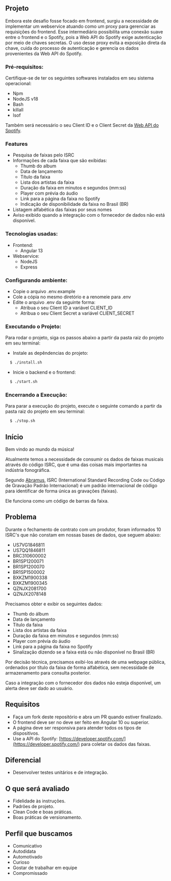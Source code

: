 ## Projeto
Embora este desafio fosse focado em frontend, surgiu a necessidade de implementar um webservice atuando como um proxy para gerenciar as requisições do frontend. Esse intermediário possibilita uma conexão suave entre o frontend e o Spotify, pois a Web API do Spotify exige autenticação por meio de chaves secretas. O uso desse proxy evita a exposição direta da chave, cuida do processo de autenticação e gerencia os dados provenientes da Web API do Spotify.

### Pré-requisitos:
  Certifique-se de ter os seguintes softwares instalados em seu sistema operacional:
  - Npm
  - NodeJS v18
  - Bash
  - killall
  - lsof

  Também será necessário o seu Client ID e o Client Secret da [Web API do Spotify](https://developer.spotify.com/documentation/web-api).

### Features
  - Pesquisa de faixas pelo ISRC
  - Informações de cada faixa que são exibidas:
    - Thumb do album
    - Data de lançamento
    - Título da faixa
    - Lista dos artistas da faixa
    - Duração da faixa em minutos e segundos (mm:ss)
    - Player com prévia do áudio
    - Link para a página da faixa no Spotify
    - Indicação de disponibilidade da faixa no Brasil (BR)
  - Listagem alfabética das faixas por seus nomes
  - Aviso exibido quando a integração com o fornecedor de dados não está disponível.
### Tecnologias usadas:
  - Frontend:
    - Angular 13
  - Webservice:
    - NodeJS
    - Express

### Configurando ambiente:
  - Copie o arquivo .env.example
  - Cole a cópia no mesmo diretório e a renomeie para .env
  - Edite o arquivo .env da seguinte forma:
    - Atribua o seu Client ID a variável CLIENT_ID
    - Atribua o seu Client Secret a variável CLIENT_SECRET

### Executando o Projeto:
  Para rodar o projeto, siga os passos abaixo a partir da pasta raiz do projeto em seu terminal:
  - Instale as depêndencias do projeto:
  ```sh
    $ ./install.sh
  ```
  - Inicie o backend e o frontend:
  ```sh
    $ ./start.sh
  ```

### Encerrando a Execução:
  Para parar a execução do projeto, execute o seguinte comando a partir da pasta raiz do projeto em seu terminal:
  ```sh
    $ ./stop.sh
  ```

## Início

Bem vindo ao mundo da música!

Atualmente temos a necessidade de consumir os dados de faixas musicais através do código ISRC, que é uma das coisas mais importantes na indústria fonográfica.

Segundo [Abramus](https://www.abramus.org.br/musica/isrc/), ISRC (International Standard Recording Code ou Código de Gravação Padrão Internacional) é um padrão internacional de código para identificar de forma única as gravações (faixas).

Ele funciona como um código de barras da faixa.


## Problema

Durante o fechamento de contrato com um produtor, foram informados 10 ISRC's que não constam em nossas bases de dados, que seguem abaixo:

* US7VG1846811
* US7QQ1846811
* BRC310600002
* BR1SP1200071
* BR1SP1200070
* BR1SP1500002
* BXKZM1900338
* BXKZM1900345
* QZNJX2081700
* QZNJX2078148

Precisamos obter e exibir os seguintes dados:

* Thumb do álbum
* Data de lançamento
* Título da faixa
* Lista dos artistas da faixa
* Duração da faixa em minutos e segundos (mm:ss)
* Player com prévia do áudio
* Link para a página da faixa no Spotify
* Sinalização dizendo se a faixa está ou não disponível no Brasil (BR)

Por decisão técnica, precisamos exibí-los através de uma webpage pública, ordenados por título da faixa de forma alfabética, sem necessidade de armazenamento para consulta posterior.

Caso a integração com o fornecedor dos dados não esteja disponível, um alerta deve ser dado ao usuário.


## Requisitos

* Faça um fork deste repositório e abra um PR quando estiver finalizado.
* O frontend deve ser no  deve ser feito em Angular 10 ou superior.
* A página deve ser responsiva para atender todos os tipos de dispositivos.
* Use a API do Spotify: [https://developer.spotify.com/](https://developer.spotify.com/) para coletar os dados das faixas.


## Diferencial

* Desenvolver testes unitários e de integração.


## O que será avaliado

* Fidelidade às instruções.
* Padrões de projeto.
* Clean Code e boas práticas.
* Boas práticas de versionamento.


## Perfil que buscamos

* Comunicativo
* Autodidata
* Automotivado
* Curioso
* Gostar de trabalhar em equipe
* Compromissado
